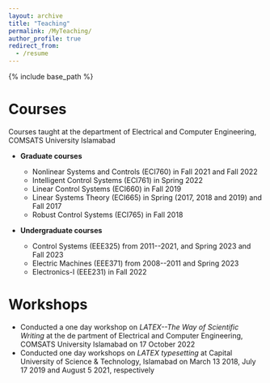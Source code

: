 ```yaml
---
layout: archive
title: "Teaching"
permalink: /MyTeaching/
author_profile: true
redirect_from:
  - /resume
---
```


{% include base_path %}


Courses
======
Courses taught at the department of Electrical and Computer Engineering, COMSATS University Islamabad
  * **Graduate courses**
    * Nonlinear Systems and Controls (ECI760) in Fall 2021 and Fall 2022
    * Intelligent Control Systems (ECI761) in Spring 2022 
    * Linear Control Systems (ECI660) in Fall 2019
    * Linear Systems Theory (ECI665) in Spring (2017, 2018 and 2019) and Fall 2017
    * Robust Control Systems (ECI765) in Fall 2018
 
  * **Undergraduate courses**
    * Control Systems (EEE325) from 2011--2021, and Spring 2023 and Fall 2023
    * Electric Machines (EEE371) from 2008--2011 and Spring 2023
    * Electronics-I (EEE231) in Fall 2022
   
Workshops
======
* Conducted a one day workshop on *LATEX--The Way of Scientific Writing* at the de partment of Electrical and Computer Engineering, COMSATS University Islamabad on 17 October 2022
* Conducted one day workshops on *LATEX typesetting* at Capital University of Science & Technology, Islamabad on March 13 2018, July 17 2019 and August 5 2021, respectively

